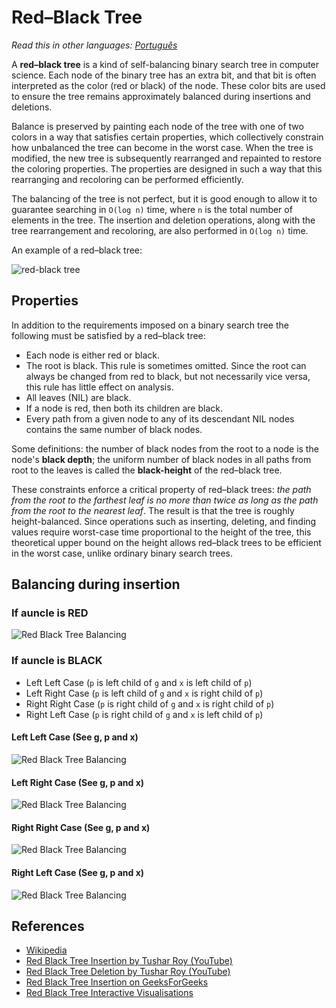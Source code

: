 # Red–Black Tree

_Read this in other languages:_
[_Português_](README.pt-BR.md) 

A **red–black tree** is a kind of self-balancing binary search 
tree in computer science. Each node of the binary tree has 
an extra bit, and that bit is often interpreted as the 
color (red or black) of the node. These color bits are used 
to ensure the tree remains approximately balanced during 
insertions and deletions.

Balance is preserved by painting each node of the tree with 
one of two colors in a way that satisfies certain properties,
which collectively constrain how unbalanced the tree can 
become in the worst case. When the tree is modified, the 
new tree is subsequently rearranged and repainted to 
restore the coloring properties. The properties are 
designed in such a way that this rearranging and recoloring 
can be performed efficiently.

The balancing of the tree is not perfect, but it is good 
enough to allow it to guarantee searching in `O(log n)` time,
where `n` is the total number of elements in the tree. 
The insertion and deletion operations, along with the tree 
rearrangement and recoloring, are also performed 
in `O(log n)` time.

An example of a red–black tree:

![red-black tree](https://upload.wikimedia.org/wikipedia/commons/6/66/Red-black_tree_example.svg)

## Properties

In addition to the requirements imposed on a binary search 
tree the following must be satisfied by a red–black tree:

- Each node is either red or black.
- The root is black. This rule is sometimes omitted. 
Since the root can always be changed from red to black, 
but not necessarily vice versa, this rule has little 
effect on analysis.
- All leaves (NIL) are black.
- If a node is red, then both its children are black.
- Every path from a given node to any of its descendant 
NIL nodes contains the same number of black nodes.

Some definitions: the number of black nodes from the root 
to a node is the node's **black depth**; the uniform 
number of black nodes in all paths from root to the leaves 
is called the **black-height** of the red–black tree.

These constraints enforce a critical property of red–black 
trees: _the path from the root to the farthest leaf is no more than twice as long as the path from the root to the nearest leaf_. 
The result is that the tree is roughly height-balanced. 
Since operations such as inserting, deleting, and finding 
values require worst-case time proportional to the height 
of the tree, this theoretical upper bound on the height 
allows red–black trees to be efficient in the worst case, 
unlike ordinary binary search trees.

## Balancing during insertion

### If auncle is RED
![Red Black Tree Balancing](https://www.geeksforgeeks.org/wp-content/uploads/redBlackCase2.png)

### If auncle is BLACK

- Left Left Case (`p` is left child of `g` and `x` is left child of `p`)
- Left Right Case (`p` is left child of `g` and `x` is right child of `p`)
- Right Right Case (`p` is right child of `g` and `x` is right child of `p`)
- Right Left Case (`p` is right child of `g` and `x` is left child of `p`)

#### Left Left Case (See g, p and x)

![Red Black Tree Balancing](https://www.geeksforgeeks.org/wp-content/uploads/redBlackCase3a1.png)

#### Left Right Case (See g, p and x)

![Red Black Tree Balancing](https://www.geeksforgeeks.org/wp-content/uploads/redBlackCase3b.png)

#### Right Right Case (See g, p and x)

![Red Black Tree Balancing](https://www.geeksforgeeks.org/wp-content/uploads/redBlackCase3c.png)

#### Right Left Case (See g, p and x)

![Red Black Tree Balancing](https://www.geeksforgeeks.org/wp-content/uploads/redBlackCase3d.png)

## References

- [Wikipedia](https://en.wikipedia.org/wiki/Red%E2%80%93black_tree)
- [Red Black Tree Insertion by Tushar Roy (YouTube)](https://www.youtube.com/watch?v=UaLIHuR1t8Q&list=PLLXdhg_r2hKA7DPDsunoDZ-Z769jWn4R8&index=63)
- [Red Black Tree Deletion by Tushar Roy (YouTube)](https://www.youtube.com/watch?v=CTvfzU_uNKE&t=0s&list=PLLXdhg_r2hKA7DPDsunoDZ-Z769jWn4R8&index=64)
- [Red Black Tree Insertion on GeeksForGeeks](https://www.geeksforgeeks.org/red-black-tree-set-2-insert/)
- [Red Black Tree Interactive Visualisations](https://www.cs.usfca.edu/~galles/visualization/RedBlack.html)
